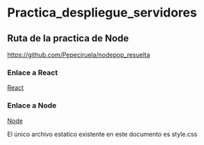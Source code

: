 # Practica_despliegue_servidores

## Ruta de la practica de Node

https://github.com/Pepeciruela/nodepop_resuelta

### Enlace a React

[React](http://ec2-3-23-112-164.us-east-2.compute.amazonaws.com/login)

### Enlace a Node

[Node](http://3.23.112.164/)

El único archivo estatico existente en este documento es style.css
